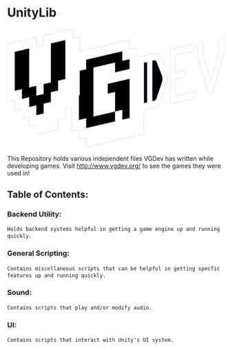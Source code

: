 # UnityLib

![alt text](VGDevLogo.png)

This Repository holds various independent files VGDev has written while developing games.
Visit http://www.vgdev.org/ to see the games they were used in!

## Table of Contents:

### Backend Utility:
	Holds backend systems helpful in getting a game engine up and running quickly.

### General Scripting:
	Contains miscellaneous scripts that can be helpful in getting specfic features up and running quickly.

### Sound:
	Contains scripts that play and/or modify audio.

### UI:
	Contains scripts that interact with Unity's UI system.

